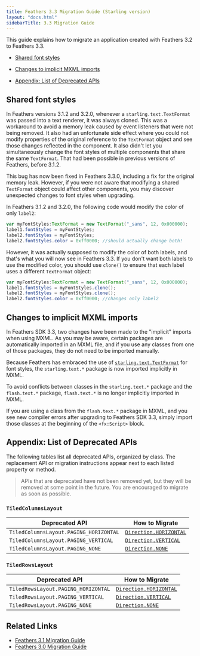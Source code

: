 ```yaml
---
title: Feathers 3.3 Migration Guide (Starling version)
layout: "docs.html"
sidebarTitle: 3.3 Migration Guide
---
```


This guide explains how to migrate an application created with Feathers 3.2 to Feathers 3.3.

- [Shared font styles](#shared-font-styles)

- [Changes to implicit MXML imports](#changes-to-implicit-mxml-imports)

- [Appendix: List of Deprecated APIs](#appendix-list-of-deprecated-apis)

## Shared font styles

In Feathers versions 3.1.2 and 3.2.0, whenever a `starling.text.TextFormat` was passed into a text renderer, it was always cloned. This was a workaround to avoid a memory leak caused by event listeners that were not being removed. It also had an unfortunate side effect where you could not modify properties of the original reference to the `TextFormat` object and see those changes reflected in the component. It also didn't let you simultaneously change the font styles of multiple components that share the same `TextFormat`. That had been possible in previous versions of Feathers, before 3.1.2.

This bug has now been fixed in Feathers 3.3.0, including a fix for the original memory leak. However, if you were not aware that modifying a shared `TextFormat` object could affect other components, you may discover unexpected changes to font styles when upgrading.

In Feathers 3.1.2 and 3.2.0, the following code would modify the color of only `label2`:

```actionscript
var myFontStyles:TextFormat = new TextFormat("_sans", 12, 0x000000);
label1.fontStyles = myFontStyles;
label2.fontStyles = myFontStyles;
label2.fontStyles.color = 0xff0000; //should actually change both!
```

However, it was actually supposed to modify the color of both labels, and that's what you will now see in Feathers 3.3. If you don't want both labels to use the modified color, you should use `clone()` to ensure that each label uses a different `TextFormat` object:

```actionscript
var myFontStyles:TextFormat = new TextFormat("_sans", 12, 0x000000);
label1.fontStyles = myFontStyles.clone();
label2.fontStyles = myFontStyles.clone();
label2.fontStyles.color = 0xff0000; //changes only label2
```

## Changes to implicit MXML imports

In Feathers SDK 3.3, two changes have been made to the "implicit" imports when using MXML. As you may be aware, certain packages are automatically imported in an MXML file, and if you use any classes from one of those packages, they do not need to be imported manually.

Because Feathers has embraced the use of [`starling.text.TextFormat`](http://doc.starling-framework.org/current/starling/text/TextFormat.html) for font styles, the `starling.text.*` package is now imported implicitly in MXML.

To avoid conflicts between classes in the `starling.text.*` package and the `flash.text.*` package, `flash.text.*` is no longer implicitly imported in MXML.

If you are using a class from the `flash.text.*` package in MXML, and you see new compiler errors after upgrading to Feathers SDK 3.3, simply import those classes at the beginning of the `<fx:Script>` block.

## Appendix: List of Deprecated APIs

The following tables list all deprecated APIs, organized by class. The replacement API or migration instructions appear next to each listed property or method.

> APIs that are deprecated have not been removed yet, but they will be removed at some point in the future. You are encouraged to migrate as soon as possible.

### `TiledColumnsLayout`

| Deprecated API                         | How to Migrate                                                                     |
| -------------------------------------- | ---------------------------------------------------------------------------------- |
| `TiledColumnsLayout.PAGING_HORIZONTAL` | [`Direction.HORIZONTAL`](/api-reference/feathers/layout/Direction.html#HORIZONTAL) |
| `TiledColumnsLayout.PAGING_VERTICAL`   | [`Direction.VERTICAL`](/api-reference/feathers/layout/Direction.html#VERTICAL)     |
| `TiledColumnsLayout.PAGING_NONE`       | [`Direction.NONE`](/api-reference/feathers/layout/Direction.html#NONE)             |

### `TiledRowsLayout`

| Deprecated API                      | How to Migrate                                                                     |
| ----------------------------------- | ---------------------------------------------------------------------------------- |
| `TiledRowsLayout.PAGING_HORIZONTAL` | [`Direction.HORIZONTAL`](/api-reference/feathers/layout/Direction.html#HORIZONTAL) |
| `TiledRowsLayout.PAGING_VERTICAL`   | [`Direction.VERTICAL`](/api-reference/feathers/layout/Direction.html#VERTICAL)     |
| `TiledRowsLayout.PAGING_NONE`       | [`Direction.NONE`](/api-reference/feathers/layout/Direction.html#NONE)             |

## Related Links

- [Feathers 3.1 Migration Guide](./migration-guide-3.1.md)
- [Feathers 3.0 Migration Guide](./migration-guide-3.0.md)
